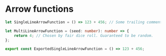# Arrow functions

```ts { "file": "./valid.arrow-functions.ts", "symbol": "SingleLineArrowFunction" }
let SingleLineArrowFunction = () => 123 + 456; // Some trailing comment
```

```ts { "file": "./valid.arrow-functions.ts", "symbol": "MultiLineArrowFunction" }
let MultiLineArrowFunction = (seed: number): number => {
    return 4; // Chosen by fair dice roll. Guaranteed to be random.
};
```

```ts { "file": "./valid.arrow-functions.ts", "symbol": "ExportedSingleLineArrowFunction" }
export const ExportedSingleLineArrowFunction = () => 123 + 456;
```

